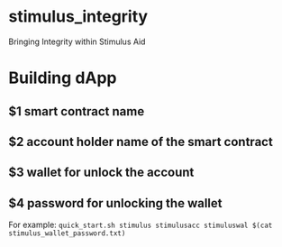 # stimulus_integrity
Bringing Integrity within Stimulus Aid

# Building dApp
## $1 smart contract name
## $2 account holder name of the smart contract
## $3 wallet for unlock the account
## $4 password for unlocking the wallet
For example:
`quick_start.sh stimulus stimulusacc stimuluswal $(cat stimulus_wallet_password.txt)`

